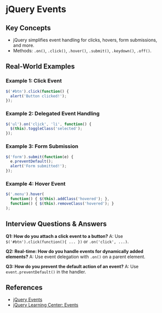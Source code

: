# jQuery Events

## Key Concepts
- jQuery simplifies event handling for clicks, hovers, form submissions, and more.
- Methods: `.on()`, `.click()`, `.hover()`, `.submit()`, `.keydown()`, `.off()`.

## Real-World Examples

### Example 1: Click Event
```javascript
$('#btn').click(function() {
  alert('Button clicked!');
});
```

### Example 2: Delegated Event Handling
```javascript
$('ul').on('click', 'li', function() {
  $(this).toggleClass('selected');
});
```

### Example 3: Form Submission
```javascript
$('form').submit(function(e) {
  e.preventDefault();
  alert('Form submitted!');
});
```

### Example 4: Hover Event
```javascript
$('.menu').hover(
  function() { $(this).addClass('hovered'); },
  function() { $(this).removeClass('hovered'); }
);
```

## Interview Questions & Answers

**Q1: How do you attach a click event to a button?**
A: Use `$('#btn').click(function(){ ... })` or `.on('click', ...)`.

**Q2: Real-time: How do you handle events for dynamically added elements?**
A: Use event delegation with `.on()` on a parent element.

**Q3: How do you prevent the default action of an event?**
A: Use `event.preventDefault()` in the handler.

## References
- [jQuery Events](https://api.jquery.com/category/events/)
- [jQuery Learning Center: Events](https://learn.jquery.com/events/)
